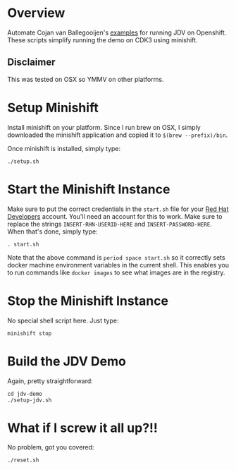 # Overview
Automate Cojan van Ballegooijen's [examples](https://developers.redhat.com/blog/2016/12/06/red-hat-jboss-data-virtualization-on-openshift-part-1-getting-started/) for running JDV on Openshift.  These scripts simplify running the demo on CDK3 using minishift.

## Disclaimer
This was tested on OSX so YMMV on other platforms.

# Setup Minishift
Install minishift on your platform.  Since I run brew on OSX, I simply downloaded the minishift application and copied it to `$(brew --prefix)/bin`.

Once minishift is installed, simply type:

    ./setup.sh

# Start the Minishift Instance
Make sure to put the correct credentials in the `start.sh` file for your [Red Hat Developers](https://developers.redhat.com) account.  You'll need an account for this to work.  Make sure to replace the strings `INSERT-RHN-USERID-HERE` and `INSERT-PASSWORD-HERE`.  When that's done, simply type:

    . start.sh

Note that the above command is `period space start.sh` so it correctly sets docker machine environment variables in the current shell.  This enables you to run commands like `docker images` to see what images are in the registry.

# Stop the Minishift Instance
No special shell script here.  Just type:

    minishift stop

# Build the JDV Demo
Again, pretty straightforward:

    cd jdv-demo
    ./setup-jdv.sh

# What if I screw it all up?!!
No problem, got you covered:

    ./reset.sh

